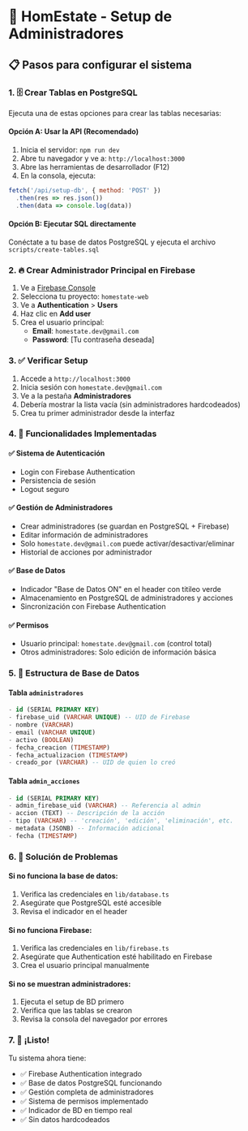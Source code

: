 # 🚀 HomEstate - Setup de Administradores

## 📋 Pasos para configurar el sistema

### 1. 🗄️ **Crear Tablas en PostgreSQL**

Ejecuta una de estas opciones para crear las tablas necesarias:

#### Opción A: Usar la API (Recomendado)
1. Inicia el servidor: `npm run dev`
2. Abre tu navegador y ve a: `http://localhost:3000`
3. Abre las herramientas de desarrollador (F12)
4. En la consola, ejecuta:
```javascript
fetch('/api/setup-db', { method: 'POST' })
  .then(res => res.json())
  .then(data => console.log(data))
```

#### Opción B: Ejecutar SQL directamente
Conéctate a tu base de datos PostgreSQL y ejecuta el archivo `scripts/create-tables.sql`

### 2. 🔥 **Crear Administrador Principal en Firebase**

1. Ve a [Firebase Console](https://console.firebase.google.com/)
2. Selecciona tu proyecto: `homestate-web`
3. Ve a **Authentication** > **Users**
4. Haz clic en **Add user**
5. Crea el usuario principal:
   - **Email**: `homestate.dev@gmail.com`
   - **Password**: [Tu contraseña deseada]

### 3. ✅ **Verificar Setup**

1. Accede a `http://localhost:3000`
2. Inicia sesión con `homestate.dev@gmail.com`
3. Ve a la pestaña **Administradores**
4. Debería mostrar la lista vacía (sin administradores hardcodeados)
5. Crea tu primer administrador desde la interfaz

### 4. 🎯 **Funcionalidades Implementadas**

#### ✅ **Sistema de Autenticación**
- Login con Firebase Authentication
- Persistencia de sesión
- Logout seguro

#### ✅ **Gestión de Administradores**
- Crear administradores (se guardan en PostgreSQL + Firebase)
- Editar información de administradores
- Solo `homestate.dev@gmail.com` puede activar/desactivar/eliminar
- Historial de acciones por administrador

#### ✅ **Base de Datos**
- Indicador "Base de Datos ON" en el header con titileo verde
- Almacenamiento en PostgreSQL de administradores y acciones
- Sincronización con Firebase Authentication

#### ✅ **Permisos**
- Usuario principal: `homestate.dev@gmail.com` (control total)
- Otros administradores: Solo edición de información básica

### 5. 🔧 **Estructura de Base de Datos**

#### Tabla `administradores`
```sql
- id (SERIAL PRIMARY KEY)
- firebase_uid (VARCHAR UNIQUE) -- UID de Firebase
- nombre (VARCHAR)
- email (VARCHAR UNIQUE)
- activo (BOOLEAN)
- fecha_creacion (TIMESTAMP)
- fecha_actualizacion (TIMESTAMP)
- creado_por (VARCHAR) -- UID de quien lo creó
```

#### Tabla `admin_acciones`
```sql
- id (SERIAL PRIMARY KEY)
- admin_firebase_uid (VARCHAR) -- Referencia al admin
- accion (TEXT) -- Descripción de la acción
- tipo (VARCHAR) -- 'creación', 'edición', 'eliminación', etc.
- metadata (JSONB) -- Información adicional
- fecha (TIMESTAMP)
```

### 6. 🚨 **Solución de Problemas**

#### Si no funciona la base de datos:
1. Verifica las credenciales en `lib/database.ts`
2. Asegúrate que PostgreSQL esté accesible
3. Revisa el indicador en el header

#### Si no funciona Firebase:
1. Verifica las credenciales en `lib/firebase.ts`
2. Asegúrate que Authentication esté habilitado en Firebase
3. Crea el usuario principal manualmente

#### Si no se muestran administradores:
1. Ejecuta el setup de BD primero
2. Verifica que las tablas se crearon
3. Revisa la consola del navegador por errores

### 7. 🎉 **¡Listo!**

Tu sistema ahora tiene:
- ✅ Firebase Authentication integrado
- ✅ Base de datos PostgreSQL funcionando
- ✅ Gestión completa de administradores
- ✅ Sistema de permisos implementado
- ✅ Indicador de BD en tiempo real
- ✅ Sin datos hardcodeados 